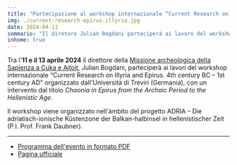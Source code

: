 ```yaml
---
title: "Partecipazione al workshop internazionale “Current Research on Illyria and Epirus. 4th century BC – 1st century AD”"
img: ./current-research-epirus-illyria.jpg
date: 2024-04-11
sommario: "Il diretore Julian Bogdani parteciperà ai lavoro del workshop internazionale “Current Research on Illyria and Epirus. 4th century BC – 1st century AD” organizzato dall'Università di Treviri (Germania), 11-13 aprile 2024"
inhome: true
---
```



Tra l'**11 e il 13 aprile 2024** il direttore della [Missione archeologica della Sapienza a Çuka e Ajtoit](../ricerca/missione-archeologica-sapienza-a-cuka-e-ajtoit-albania/), Julian Bogdani, parteciperà ai lavori del workshop internazionale “Current Research on Illyria and Epirus. 4th century BC – 1st century AD” organizzato dall'Università di Treviri (Germania), con un intervento dal titolo _Chaonia in Epirus from the Archaic Period to the Hellenistic Age_.

Il workshop viene organizzato nell'àmbito del progetto ADRIA – Die adriatisch-ionische Küstenzone der Balkan-halbinsel in hellenistischer Zeit (P.I. Prof. Frank Daubner).

---

- [Programma dell'evento in formato PDF](./program-current-research-epirus-illyria.pdf)
- [Pagina ufficiale](https://www.uni-trier.de/universitaet/fachbereiche-faecher/fachbereich-iii/faecher/geschichte/profil/fachgebiete/alte-geschichte-2/aktuelles/detailansicht)